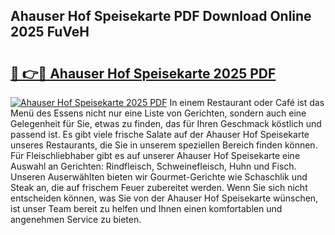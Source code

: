 ## Ahauser Hof Speisekarte PDF Download Online 2025 FuVeH

# <h2><a href="http://gcbcwqk.nevu.top/?p=Ahauser+Hof+Speisekarte">🔗 👉🔴 Ahauser Hof Speisekarte 2025 PDF</a></h2>

[![Ahauser Hof Speisekarte 2025 PDF](https://i.imgur.com/dBaPXMq.png)](http://gcbcwqk.nevu.top/?p=Ahauser+Hof+Speisekarte)
In einem Restaurant oder Café ist das Menü des Essens nicht nur eine Liste von Gerichten, sondern auch eine Gelegenheit für Sie, etwas zu finden, das für Ihren Geschmack köstlich und passend ist. Es gibt viele frische Salate auf der Ahauser Hof Speisekarte unseres Restaurants, die Sie in unserem speziellen Bereich finden können. Für Fleischliebhaber gibt es auf unserer Ahauser Hof Speisekarte eine Auswahl an Gerichten: Rindfleisch, Schweinefleisch, Huhn und Fisch. Unseren Auserwählten bieten wir Gourmet-Gerichte wie Schaschlik und Steak an, die auf frischem Feuer zubereitet werden. Wenn Sie sich nicht entscheiden können, was Sie von der Ahauser Hof Speisekarte wünschen, ist unser Team bereit zu helfen und Ihnen einen komfortablen und angenehmen Service zu bieten.
